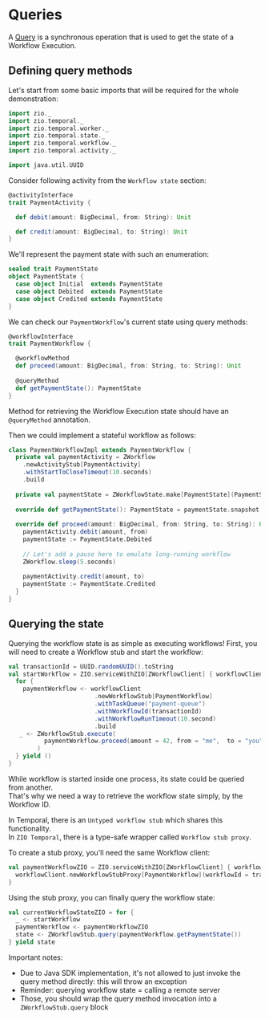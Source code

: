 # Queries
A [Query](https://docs.temporal.io/workflows#queries) is a synchronous operation that is used to get the state of a Workflow Execution.  

## Defining query methods

Let's start from some basic imports that will be required for the whole demonstration:

```scala mdoc:silent
import zio._
import zio.temporal._
import zio.temporal.worker._
import zio.temporal.state._
import zio.temporal.workflow._
import zio.temporal.activity._

import java.util.UUID
```

Consider following activity from the `Workflow state` section:

```scala mdoc:silent
@activityInterface
trait PaymentActivity {

  def debit(amount: BigDecimal, from: String): Unit

  def credit(amount: BigDecimal, to: String): Unit
}
```

We'll represent the payment state with such an enumeration:

```scala mdoc
sealed trait PaymentState
object PaymentState {
  case object Initial  extends PaymentState
  case object Debited  extends PaymentState
  case object Credited extends PaymentState
}
```

We can check our `PaymentWorkflow`'s current state using query methods:

```scala mdoc
@workflowInterface
trait PaymentWorkflow {

  @workflowMethod
  def proceed(amount: BigDecimal, from: String, to: String): Unit
  
  @queryMethod
  def getPaymentState(): PaymentState
}
```

Method for retrieving the Workflow Execution state should have an `@queryMethod` annotation.

Then we could implement a stateful workflow as follows:

```scala mdoc:silent
class PaymentWorkflowImpl extends PaymentWorkflow {
  private val paymentActivity = ZWorkflow
    .newActivityStub[PaymentActivity]
    .withStartToCloseTimeout(10.seconds)
    .build
    
  private val paymentState = ZWorkflowState.make[PaymentState](PaymentState.Initial)
  
  override def getPaymentState(): PaymentState = paymentState.snapshot
  
  override def proceed(amount: BigDecimal, from: String, to: String): Unit = {
    paymentActivity.debit(amount, from)
    paymentState := PaymentState.Debited
    
    // Let's add a pause here to emulate long-running workflow 
    ZWorkflow.sleep(5.seconds)
    
    paymentActivity.credit(amount, to)
    paymentState := PaymentState.Credited
  }
}
```

## Querying the state
Querying the workflow state is as simple as executing workflows!
First, you will need to create a Workflow stub and start the workflow:

```scala mdoc:silent
val transactionId = UUID.randomUUID().toString
val startWorkflow = ZIO.serviceWithZIO[ZWorkflowClient] { workflowClient =>
  for {
    paymentWorkflow <- workflowClient
                        .newWorkflowStub[PaymentWorkflow]
                        .withTaskQueue("payment-queue")
                        .withWorkflowId(transactionId)
                        .withWorkflowRunTimeout(10.second)
                        .build
   _ <- ZWorkflowStub.execute(
          paymentWorkflow.proceed(amount = 42, from = "me",  to = "you")
        )
  } yield ()
}
```

While workflow is started inside one process, its state could be queried from another.  
That's why we need a way to retrieve the workflow state simply, by the Workflow ID.  

In Temporal, there is an `Untyped workflow stub` which shares this functionality.  
In `ZIO Temporal`, there is a type-safe wrapper called `Workflow stub proxy`.  

To create a stub proxy, you'll need the same Workflow client:

```scala mdoc:silent
val paymentWorkflowZIO = ZIO.serviceWithZIO[ZWorkflowClient] { workflowClient =>
  workflowClient.newWorkflowStubProxy[PaymentWorkflow](workflowId = transactionId)
}
```

Using the stub proxy, you can finally query the workflow state:

```scala mdoc:silent
val currentWorkflowStateZIO = for {
  _ <- startWorkflow
  paymentWorkflow <- paymentWorkflowZIO
  state <- ZWorkflowStub.query(paymentWorkflow.getPaymentState())
} yield state
```

Important notes:

- Due to Java SDK implementation, it's not allowed to just invoke the query method directly: this will throw an
  exception
- Reminder: querying workflow state = calling a remote server
- Those, you should wrap the query method invocation into a `ZWorkflowStub.query` block
